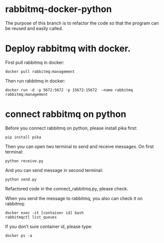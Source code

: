 # rabbitmq-docker-python

The purpose of this branch is to refactor the code so that the program can be reused and easily called.



# Deploy rabbitmq with docker.

First pull rabbitmq in docker:

	docker pull rabbitmq:management
	
Then run rabbitmq in docker:

	docker run -d -p 5672:5672 -p 15672:15672  —name rabbitmq rabbitmq:management


# connect rabbitmq on python

Before you connect rabbitmq on python, please install pika first:

	pip install pika

Then you can open two terminal to send and receive messages.
On first terminal:

	python receive.py
	
And you can send message in second terminal:

	python send.py
	
Refactored code in the connect_rabbitmq.py, please check.

When you send the message to rabbitmq, you also can check it on rabbitmq:

	docker exec -it [container id] bash
	rabbitmqctl list_queues
	
If you don’t sure container id, please type:

	docker ps -a
